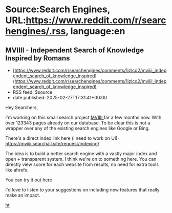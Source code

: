 # Source:Search Engines, URL:https://www.reddit.com/r/searchengines/.rss, language:en

## MVIIII - Independent Search of Knowledge Inspired by Romans
 - [https://www.reddit.com/r/searchengines/comments/1izlco2/mviiii_independent_search_of_knowledge_inspired](https://www.reddit.com/r/searchengines/comments/1izlco2/mviiii_independent_search_of_knowledge_inspired)
 - RSS feed: $source
 - date published: 2025-02-27T17:31:41+00:00

<!-- SC_OFF --><div class="md"><p>Hey Searchers,</p> <p>I&#39;m working on this small search project <a href="https://mviiii.searchall.site/">MVIIII </a>far a few months now. With over 123343 pages already on our database. To be clear this is not a wrapper over any of the existing search engines like Google or Bing.</p> <p>There&#39;s a direct index link here (i need to work on UI)- <a href="https://mviiii.searchall.site/request/indexing/">https://mviiii.searchall.site/request/indexing/</a></p> <p>The idea is to build a better search engine with a vastly major index and open + transparent system. I think we&#39;re on to something here. You can directly view score for each website from results, no need for extra tools like ahrefs.</p> <p>You can try it out <a href="https://mviiii.searchall.site/">here</a></p> <p>I&#39;d love to listen to your suggestions on including new features that really make an impact.</p> <p><a href="https://reddit.com/link/1izlco2/video/milvpq7qwple1/player">ht

